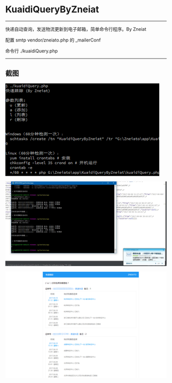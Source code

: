 # KuaidiQueryByZneiat

------

快递自动查询，发送物流更新到电子邮箱，简单命令行程序。By Zneiat

配置 smtp vendor/zneiato.php 的 _mailerConf

命令行 ./kuaidiQuery.php

------

## 截图

![screenshot1](https://raw.githubusercontent.com/Zneiat/KuaidiQueryByZneiat/master/screenshot/s1.png)

![screenshot2](https://raw.githubusercontent.com/Zneiat/KuaidiQueryByZneiat/master/screenshot/s2.png)

![screenshot3](https://raw.githubusercontent.com/Zneiat/KuaidiQueryByZneiat/master/screenshot/s3.png)


  [1]: https://github.com/Zneiat